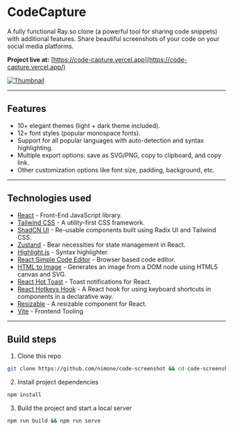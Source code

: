# CodeCapture

A fully functional Ray.so clone (a powerful tool for sharing code snippets) with additional features. Share beautiful screenshots of your code on your social media platforms.

**Project live at:** [https://code-capture.vercel.app](https://code-capture.vercel.app/)

[![Thumbnail](https://i.ibb.co/XJMbhLG/code-ss-thumbnail.png)](https://youtu.be/F0AfwegcXBY)

---

## Features

- 10+ elegant themes (light + dark theme included).
- 12+ font styles (popular monospace fonts).
- Support for all popular languages with auto-detection and syntax highlighting.
- Multiple export options: save as SVG/PNG, copy to clipboard, and copy link.
- Other customization options like font size, padding, background, etc.

---

## Technologies used

- [React](https://es.reactjs.org/) - Front-End JavaScript library.
- [Tailwind CSS](https://tailwindcss.com/) - A utility-first CSS framework.
- [ShadCN UI](https://ui.shadcn.com) - Re-usable components built using Radix UI and Tailwind CSS.
- [Zustand](https://zustand-demo.pmnd.rs/) - Bear necessities for state management in React.
- [Highlight.js](https://highlightjs.org/) - Syntax highlighter.
- [React Simple Code Editor](https://www.npmjs.com/package/react-simple-code-editor) - Browser based code editor.
- [HTML to Image](https://www.npmjs.com/package/html-to-image) - Generates an image from a DOM node using HTML5 canvas and SVG.
- [React Hot Toast](https://react-hot-toast.com/) - Toast notifications for React.
- [React Hotkeys Hook](https://www.npmjs.com/package/react-hotkeys-hook) - A React hook for using keyboard shortcuts in components in a declarative way.
- [Resizable](https://www.npmjs.com/package/re-resizable) - A resizable component for React.
- [Vite](https://vitejs.dev/) - Frontend Tooling

---

## Build steps

1. Clone this repo

```bash
git clone https://github.com/nimone/code-screenshot && cd code-screenshot
```

2. Install project dependencies

```bash
npm install
```

3. Build the project and start a local server

```bash
npm run build && npm run serve
```
